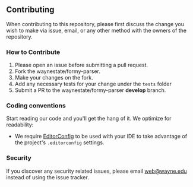 ## Contributing

When contributing to this repository, please first discuss the change you wish to make via issue, email, or any other
method with the owners of the repository.

### How to Contribute

1. Please open an issue before submitting a pull request.
1. Fork the waynestate/formy-parser.
1. Make your changes on the fork.
1. Add any necessary tests for your change under the `tests` folder
1. Submit a PR to the waynestate/formy-parser **develop** branch.

### Coding conventions

Start reading our code and you'll get the hang of it. We optimize for readability:

* We require [EditorConfig](http://editorconfig.org/) to be used with your IDE to take advantage of the
  project's `.editorconfig` settings.

### Security

If you discover any security related issues, please email web@wayne.edu instead of using the issue tracker.
